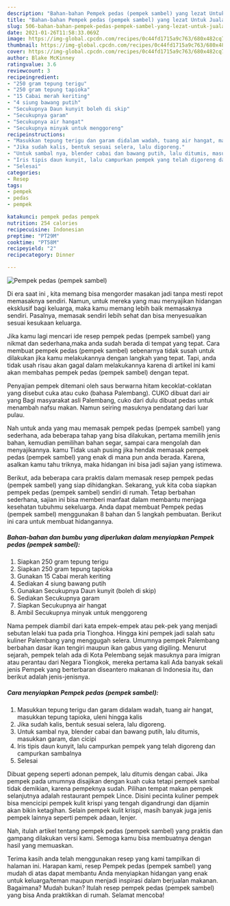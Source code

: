 ```yaml
---
description: "Bahan-bahan Pempek pedas (pempek sambel) yang lezat Untuk Jualan"
title: "Bahan-bahan Pempek pedas (pempek sambel) yang lezat Untuk Jualan"
slug: 506-bahan-bahan-pempek-pedas-pempek-sambel-yang-lezat-untuk-jualan
date: 2021-01-26T11:58:33.069Z
image: https://img-global.cpcdn.com/recipes/0c44fd1715a9c763/680x482cq70/pempek-pedas-pempek-sambel-foto-resep-utama.jpg
thumbnail: https://img-global.cpcdn.com/recipes/0c44fd1715a9c763/680x482cq70/pempek-pedas-pempek-sambel-foto-resep-utama.jpg
cover: https://img-global.cpcdn.com/recipes/0c44fd1715a9c763/680x482cq70/pempek-pedas-pempek-sambel-foto-resep-utama.jpg
author: Blake McKinney
ratingvalue: 3.6
reviewcount: 3
recipeingredient:
- "250 gram tepung terigu"
- "250 gram tepung tapioka"
- "15 Cabai merah keriting"
- "4 siung bawang putih"
- "Secukupnya Daun kunyit boleh di skip"
- "Secukupnya garam"
- "Secukupnya air hangat"
- "Secukupnya minyak untuk menggoreng"
recipeinstructions:
- "Masukkan tepung terigu dan garam didalam wadah, tuang air hangat, masukkan tepung tapioka, uleni hingga kalis"
- "Jika sudah kalis, bentuk sesuai selera, lalu digoreng."
- "Untuk sambal nya, blender cabai dan bawang putih, lalu ditumis, masukkan garam, dan cicipi"
- "Iris tipis daun kunyit, lalu campurkan pempek yang telah digoreng dan campurkan sambalnya"
- "Selesai"
categories:
- Resep
tags:
- pempek
- pedas
- pempek

katakunci: pempek pedas pempek 
nutrition: 254 calories
recipecuisine: Indonesian
preptime: "PT29M"
cooktime: "PT58M"
recipeyield: "2"
recipecategory: Dinner

---
```



![Pempek pedas (pempek sambel)](https://img-global.cpcdn.com/recipes/0c44fd1715a9c763/680x482cq70/pempek-pedas-pempek-sambel-foto-resep-utama.jpg)

Di era  saat ini , kita memang bisa mengorder masakan jadi tanpa mesti repot memasaknya sendiri. Namun, untuk mereka yang mau menyajikan hidangan eksklusif bagi keluarga, maka kamu memang lebih baik memasaknya sendiri. Pasalnya, memasak sendiri lebih sehat dan bisa menyesuaikan sesuai kesukaan keluarga.

Jika kamu lagi mencari ide resep pempek pedas (pempek sambel) yang nikmat dan sederhana,maka anda sudah berada di tempat yang tepat. Cara membuat pempek pedas (pempek sambel)  sebenarnya tidak susah untuk dilakukan jika kamu melakukannya dengan langkah yang tepat. Tapi, anda tidak usah risau akan gagal dalam melakukannya 
karena di artikel ini kami akan membahas pempek pedas (pempek sambel) dengan tepat.  

Penyajian pempek ditemani oleh saus berwarna hitam kecoklat-coklatan yang disebut cuka atau cuko (bahasa Palembang). CUKO dibuat dari air yang Bagi masyarakat asli Palembang, cuko dari dulu dibuat pedas untuk menambah nafsu makan. Namun seiring masuknya pendatang dari luar pulau.

Nah untuk anda yang mau memasak pempek pedas (pempek sambel) yang sederhana, ada beberapa tahap yang bisa dilakukan, pertama memilih jenis bahan, kemudian pemilihan bahan segar, sampai cara mengolah dan menyajikannya. kamu Tidak usah pusing jika hendak memasak pempek pedas (pempek sambel) yang enak di mana pun anda berada. Karena, asalkan kamu  tahu triknya, maka hidangan ini bisa jadi sajian yang istimewa.

Berikut, ada beberapa cara praktis  dalam memasak resep pempek pedas (pempek sambel) yang siap dihidangkan. Sekarang, yuk kita coba siapkan pempek pedas (pempek sambel) sendiri di rumah. Tetap berbahan sederhana, sajian ini bisa memberi manfaat dalam membantu menjaga kesehatan tubuhmu sekeluarga. Anda dapat membuat Pempek pedas (pempek sambel) menggunakan 8 bahan dan 5 langkah pembuatan. Berikut ini cara untuk membuat hidangannya.

<!--inarticleads1-->

##### Bahan-bahan dan bumbu yang diperlukan dalam menyiapkan Pempek pedas (pempek sambel):

1. Siapkan 250 gram tepung terigu
1. Siapkan 250 gram tepung tapioka
1. Gunakan 15 Cabai merah keriting
1. Sediakan 4 siung bawang putih
1. Gunakan Secukupnya Daun kunyit (boleh di skip)
1. Sediakan Secukupnya garam
1. Siapkan Secukupnya air hangat
1. Ambil Secukupnya minyak untuk menggoreng


Nama pempek diambil dari kata empek-empek atau pek-pek yang menjadi sebutan lelaki tua pada pria Tionghoa. Hingga kini pempek jadi salah satu kuliner Palembang yang menggugah selera. Umumnya pempek Palembang berbahan dasar ikan tengiri maupun ikan gabus yang digiling. Menurut sejarah, pempek telah ada di Kota Pelembang sejak masuknya para imigran atau perantau dari Negara Tiongkok, mereka pertama kali Ada banyak sekali jenis Pempek yang berterbaran diseantero makanan di Indonesia itu, dan berikut adalah jenis-jenisnya. 

<!--inarticleads2-->

##### Cara menyiapkan Pempek pedas (pempek sambel):

1. Masukkan tepung terigu dan garam didalam wadah, tuang air hangat, masukkan tepung tapioka, uleni hingga kalis
1. Jika sudah kalis, bentuk sesuai selera, lalu digoreng.
1. Untuk sambal nya, blender cabai dan bawang putih, lalu ditumis, masukkan garam, dan cicipi
1. Iris tipis daun kunyit, lalu campurkan pempek yang telah digoreng dan campurkan sambalnya
1. Selesai


Dibuat gepeng seperti adonan pempek, lalu ditumis dengan cabai. Jika pempek pada umumnya disajikan dengan kuah cuka tetapi pempek sambal tidak demikian, karena pempeknya sudah. Pilihan tempat makan pempek selanjutnya adalah restaurant pempek Lince. Disini pecinta kuliner pempek bisa mencicipi pempek kulit krispi yang tengah digandrungi dan dijamin akan bikin ketagihan. Selain pempek kulit krispi, masih banyak juga jenis pempek lainnya seperti pempek adaan, lenjer. 

Nah, itulah artikel tentang  pempek pedas (pempek sambel)  yang praktis dan gampang dilakukan versi kami. Semoga kamu bisa membuatnya dengan hasil yang memuaskan. 

Terima kasih anda telah menggunakan resep yang kami tampilkan di halaman ini. Harapan kami, resep  Pempek pedas (pempek sambel) yang mudah di atas dapat membantu Anda menyiapkan hidangan yang enak untuk keluarga/teman maupun menjadi inspirasi dalam berjualan makanan. Bagaimana? Mudah bukan? Itulah resep pempek pedas (pempek sambel) yang bisa Anda praktikkan di rumah. Selamat mencoba!

